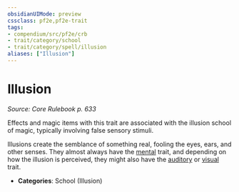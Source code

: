 ```yaml
---
obsidianUIMode: preview
cssclass: pf2e,pf2e-trait
tags:
- compendium/src/pf2e/crb
- trait/category/school
- trait/category/spell/illusion
aliases: ["Illusion"]
---
```

# Illusion  
*Source: Core Rulebook p. 633*  

Effects and magic items with this trait are associated with the illusion school of magic, typically involving false sensory stimuli.

Illusions create the semblance of something real, fooling the eyes, ears, and other senses. They almost always have the [mental](mental.md) trait, and depending on how the illusion is perceived, they might also have the [auditory](auditory.md) or [visual](visual.md) trait.

- **Categories**: School (Illusion)